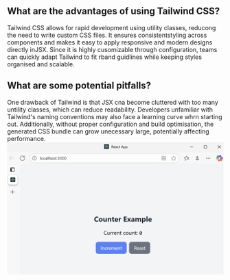 ## What are the advantages of using Tailwind CSS?
Tailwind CSS allows for rapid development using utility classes, reducong the need to write custom CSS files. It ensures consistentstyling across components and makes it easy to apply responsive and modern designs directly inJSX. Since it is highly cusomizable through configuration, teams can quickly adapt Tailwind to fit rband guidlines while keeping styles organised and scalable.
## What are some potential pitfalls?
One drawback of Tailwind is that JSX cna become cluttered with too many untility classes, which can reduce readability. Developers unfamiliar with Tailwind's naming conventions may also face a learning curve whrn starting out. Additionally, without proper configuration and build optimisation, the generated CSS bundle can grow unecessary large, potentially affecting performance.
![Running program](./img/issue29.png)